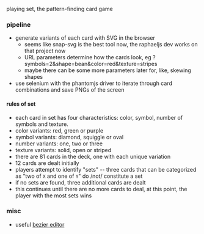 playing set, the pattern-finding card game


### pipeline
* generate variants of each card with SVG in the browser
  * seems like snap-svg is the best tool now,
  the raphaeljs dev works on that project now
  * URL parameters determine how the cards look,
  eg ?symbols=2&shape=bean&color=red&texture=stripes
  * maybe there can be some more parameters later
  for, like, skewing shapes
* use selenium with the phantomjs driver
to iterate through card combinations and
save PNGs of the screen


#### rules of set
* each card in set has four characteristics:
color, symbol, number of symbols and texture.
* color variants: red, green or purple
* symbol variants: diamond, squiggle or oval
* number variants: one, two or three
* texture variants: solid, open or striped
* there are 81 cards in the deck, one with each unique variation
* 12 cards are dealt initially
* players attempt to identify "sets" --
three cards that can be categorized as "two of `X` and one of `Y`" do /not/ constitute a set
* if no sets are found, three additional cards are dealt
* this continues until there are no more cards to deal,
at this point, the player with the most sets wins


### misc
* useful [bezier editor](http://www.victoriakirst.com/beziertool)
